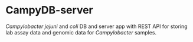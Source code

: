 # CampyDB-server

*Campylobacter jejuni* and *coli* DB and server app with REST API for storing lab assay data and genomic data for *Campylobacter* samples.
